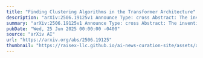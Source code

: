 ```yaml
---
title: "Finding Clustering Algorithms in the Transformer Architecture"
description: "arXiv:2506.19125v1 Announce Type: cross Abstract: The invention of the transformer architecture has revolutionized Artificial Intelligence (AI), yielding unprecedented success in areas such as natural language processing, computer vision, and multimodal reasoning. Despite these advances, it is unclear whether transformers are able to learn and implement precise algorithms. Here, we demonstrate that transformers can exactly implement a fundamental and widely used algorithm for $k$-means clustering: Lloyd's algorithm. First, we theoretically prove the existence of such a transformer architecture, which we term the $k$-means transformer, that exactly implements Lloyd's algorithm for $k$-means clustering using the standard ingredients of modern transformers: attention and residual connections. Next, we numerically implement this transformer and demonstrate in experiments the exact correspondence between our architecture and Lloyd's algorithm, providing a fully neural implementation of $k$-means clustering. Finally, we demonstrate that interpretable alterations (e.g., incorporating layer normalizations or multilayer perceptrons) to this architecture yields diverse and novel variants of clustering algorithms, such as soft $k$-means, spherical $k$-means, trimmed $k$-means, and more. Collectively, our findings demonstrate how transformer mechanisms can precisely map onto algorithmic procedures, offering a clear and interpretable perspective on implementing precise algorithms in transformers."
summary: "arXiv:2506.19125v1 Announce Type: cross Abstract: The invention of the transformer architecture has revolutionized Artificial Intelligence (AI), yielding unprecedented success in areas such as natural language processing, computer vision, and multimodal reasoning. Despite these advances, it is unclear whether transformers are able to learn and implement precise algorithms. Here, we demonstrate that transformers can exactly implement a fundamental and widely used algorithm for $k$-means clustering: Lloyd's algorithm. First, we theoretically prove the existence of such a transformer architecture, which we term the $k$-means transformer, that exactly implements Lloyd's algorithm for $k$-means clustering using the standard ingredients of modern transformers: attention and residual connections. Next, we numerically implement this transformer and demonstrate in experiments the exact correspondence between our architecture and Lloyd's algorithm, providing a fully neural implementation of $k$-means clustering. Finally, we demonstrate that interpretable alterations (e.g., incorporating layer normalizations or multilayer perceptrons) to this architecture yields diverse and novel variants of clustering algorithms, such as soft $k$-means, spherical $k$-means, trimmed $k$-means, and more. Collectively, our findings demonstrate how transformer mechanisms can precisely map onto algorithmic procedures, offering a clear and interpretable perspective on implementing precise algorithms in transformers."
pubDate: "Wed, 25 Jun 2025 00:00:00 -0400"
source: "arXiv AI"
url: "https://arxiv.org/abs/2506.19125"
thumbnail: "https://raisex-llc.github.io/ai-news-curation-site/assets/arxiv.png"
---
```


